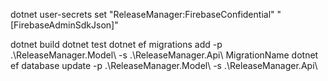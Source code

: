 dotnet user-secrets set "ReleaseManager:FirebaseConfidential" "[FirebaseAdminSdkJson]"

dotnet build
dotnet test
dotnet ef migrations add -p .\ReleaseManager.Model\  -s .\ReleaseManager.Api\ MigrationName
dotnet ef database update -p .\ReleaseManager.Model\ -s .\ReleaseManager.Api\ 
